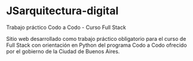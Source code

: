 # JSarquitectura-digital

Trabajo práctico Codo a Codo - Curso Full Stack

Sitio web desarrollado como trabajo práctico obligatorio para el curso de Full Stack con orientación en Python del programa Codo a Codo ofrecido por el gobierno de la Ciudad de Buenos Aires.
